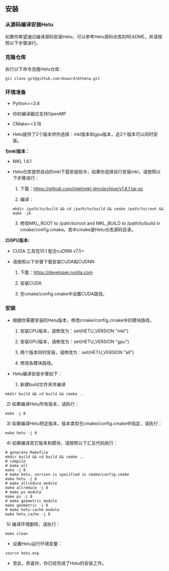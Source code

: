## 安装

### 从源码编译安装Hetu

如果你希望通过编译源码安装Hetu，可以参考Hetu源码仓库的README，并请按照以下步骤进行。

### 克隆仓库

执行以下命令克隆Hetu仓库:

```
git clone git@github.com:Hsword/Athena.git
```



### 环境准备

- Python>=3.6

- 你的编译器应支持OpenMP

- CMake>=3.18

- Hetu提供了2个版本供你选择：mkl版本和gpu版本，这2个版本可以同时安装。

**1)mkl版本：**

- MKL 1.6.1

- Hetu仓库提供自动的mkl下载安装指令，如果你选择自行安装mkl，请按照以下步骤进行：

  1) 下载：https://github.com/intel/mkl-dnn/archive/v1.6.1.tar.gz

  2) 编译：

  ```
  mkdir /path/to/build && cd /path/to/build && cmake /path/to/root && make -j8
  ```

  3) 修改MKL_ROOT to /path/to/root and MKL_BUILD to /path/to/build in cmake/config.cmake。其中cmake是Hetu仓库源码目录。

**2)GPU版本:**

- CUDA 工具包10.1 配合cuDNN v7.5+

- 请按照以下步骤下载安装CUDA和CUDNN

  1) 下载：https://developer.nvidia.com

  2) 安装CUDA

  3) 在cmake/config.cmake中设置CUDA路径。

### 安装

- 根据你需要安装的Hetu版本，修改cmake/config.cmake中的模块路径。

  1) 安装CPU版本，请修改为：set(HETU_VERSION "mkl")

  2) 安装GPU版本，请修改为：set(HETU_VERSION "gpu")

  3) 两个版本同时安装，请修改为：set(HETU_VERSION "all")

  4) 修改各模块路径。

- Hetu编译安装步骤如下：

  1) 新建build文件夹并编译

```
mkdir build && cd build && cmake ..
```

​		2) 如果编译Hetu所有版本，请执行：

```
make -j 8
```

​		3) 如果编译Hetu特定版本，版本类型在cmake/config.cmake中指定，请执行：

```
make hetu -j 8
```

​		4) 如果编译其它版本和模块，请按照以下汇总代码执行：

```
# generate Makefile
mkdir build && cd build && cmake ..
# compile
# make all
make -j 8
# make hetu, version is specified in cmake/config.cmake
make hetu -j 8
# make allreduce module
make allreduce -j 8
# make ps module
make ps -j 8
# make geometric module
make geometric -j 8
# make hetu-cache module
make hetu_cache -j 8
```

​		5) 编译环境删除，请执行：

```
make clean
```

- 设置Hetu运行环境变量：

```
source hetu.exp
```

- 至此，恭喜你，你已经完成了Hetu的安装工作。